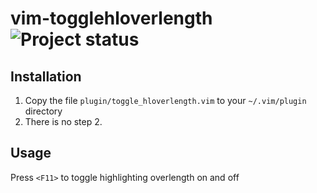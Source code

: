 vim-togglehloverlength ![Project status](http://stillmaintained.com/halcyon/vim-togglehloverlength.png)
======================

Installation
------------
1. Copy the file `plugin/toggle_hloverlength.vim` to your `~/.vim/plugin` directory
2. There is no step 2.

Usage
-----
Press `<F11>` to toggle highlighting overlength on and off
